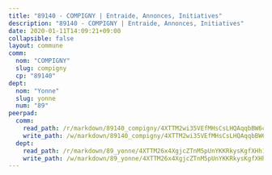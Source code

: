 ```yaml
---
title: "89140 - COMPIGNY | Entraide, Annonces, Initiatives"
description: "89140 - COMPIGNY | Entraide, Annonces, Initiatives"
date: 2020-01-11T14:09:21+09:00
collapsible: false
layout: commune
comm:
  nom: "COMPIGNY"
  slug: compigny
  cp: "89140"
dept:
  nom: "Yonne"
  slug: yonne
  num: "89"
peerpad:
  comm:
    read_path: /r/markdown/89140_compigny/4XTTM2wi35VEfMHsCsLHQAqqbBW6coKFxvfc9e9dZwt9Baij7
    write_path: /w/markdown/89140_compigny/4XTTM2wi35VEfMHsCsLHQAqqbBW6coKFxvfc9e9dZwt9Baij7-K3TgUnoPbktPov4H5Tgi7WcG9ovqmsTvfZ8PJXPTXkxApkvrhkwt3Q3WnYtozy4yMV4bGiVcNKoxWJXXcyBciHccF2VhC56dxYPCDtTBUiusEMPgSJyaZ9svNJbAT5JkWvNUEgyK
  dept:
    read_path: /r/markdown/89_yonne/4XTTM26x4XgjcZTnM5pUnYKKRkysKgfXHh1wiigoPHqn9LDKB
    write_path: /w/markdown/89_yonne/4XTTM26x4XgjcZTnM5pUnYKKRkysKgfXHh1wiigoPHqn9LDKB-K3TgU4xaMVqzoRnPJNyddApuMoWvJyHL35bzooauYvdhG3MLg3ikjpoueq9BDtqVP4hJBQxpPxix2gohzXyST9tZPnEkyXpDMdHiAFpx7EU6e8WgvFk7NPsBQepM8o13bG9dyqq7
---
```


